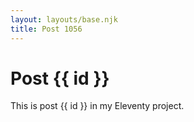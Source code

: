 ```yaml
---
layout: layouts/base.njk
title: Post 1056
---
```


# Post {{ id }}

This is post {{ id }} in my Eleventy project.
